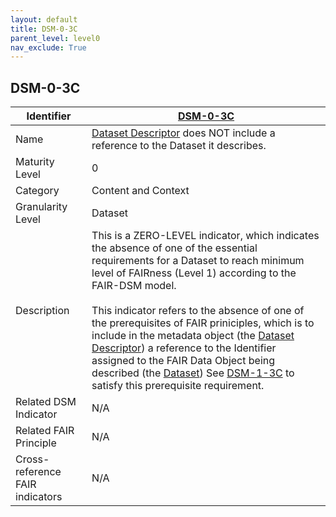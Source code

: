 ```yaml
---
layout: default
title: DSM-0-3C
parent_level: level0
nav_exclude: True
---
```


## DSM-0-3C

| Identifier | [DSM-0-3C](https://github.com/FAIRplus/Data-Maturity/blob/master/docs/_indicators/DSM-0-3C.md) |
| --------- | ----------|
| Name | [Dataset Descriptor](https://fairplus.github.io/Data-Maturity/docs/Glossary/#dataset-descriptor) does NOT include a reference to the Dataset it describes. |
| Maturity Level | 0 |
| Category | Content and Context |
| Granularity Level | Dataset |
| Description | This is a ZERO-LEVEL indicator, which indicates the absence of one of the essential requirements for a Dataset to reach minimum level of FAIRness (Level 1) according to the FAIR-DSM model. <br><br> This indicator refers to the absence of one of the prerequisites of FAIR priniciples, which is to include in the metadata object (the [Dataset Descriptor](https://fairplus.github.io/Data-Maturity/docs/Glossary/#dataset-descriptor)) a  reference to the Identifier assigned to the FAIR Data Object being described (the [Dataset](https://fairplus.github.io/Data-Maturity/docs/Glossary/#dataset)) See [DSM-1-3C](https://fairplus.github.io/Data-Maturity/docs/Indicators/#DSM-1-3C) to satisfy this prerequisite requirement. |
| Related DSM Indicator| N/A |
| Related FAIR Principle | N/A |
| Cross-reference FAIR indicators | N/A |
